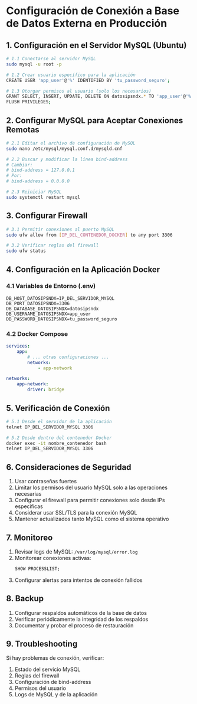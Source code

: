 # Configuración de Conexión a Base de Datos Externa en Producción

## 1. Configuración en el Servidor MySQL (Ubuntu)

```bash
# 1.1 Conectarse al servidor MySQL
sudo mysql -u root -p

# 1.2 Crear usuario específico para la aplicación
CREATE USER 'app_user'@'%' IDENTIFIED BY 'tu_password_seguro';

# 1.3 Otorgar permisos al usuario (solo los necesarios)
GRANT SELECT, INSERT, UPDATE, DELETE ON datosipsndx.* TO 'app_user'@'%';
FLUSH PRIVILEGES;
```

## 2. Configurar MySQL para Aceptar Conexiones Remotas

```bash
# 2.1 Editar el archivo de configuración de MySQL
sudo nano /etc/mysql/mysql.conf.d/mysqld.cnf

# 2.2 Buscar y modificar la línea bind-address
# Cambiar:
# bind-address = 127.0.0.1
# Por:
# bind-address = 0.0.0.0

# 2.3 Reiniciar MySQL
sudo systemctl restart mysql
```

## 3. Configurar Firewall

```bash
# 3.1 Permitir conexiones al puerto MySQL
sudo ufw allow from [IP_DEL_CONTENEDOR_DOCKER] to any port 3306

# 3.2 Verificar reglas del firewall
sudo ufw status
```

## 4. Configuración en la Aplicación Docker

### 4.1 Variables de Entorno (.env)

```env
DB_HOST_DATOSIPSNDX=IP_DEL_SERVIDOR_MYSQL
DB_PORT_DATOSIPSNDX=3306
DB_DATABASE_DATOSIPSNDX=datosipsndx
DB_USERNAME_DATOSIPSNDX=app_user
DB_PASSWORD_DATOSIPSNDX=tu_password_seguro
```

### 4.2 Docker Compose

```yaml
services:
    app:
        # ... otras configuraciones ...
        networks:
            - app-network

networks:
    app-network:
        driver: bridge
```

## 5. Verificación de Conexión

```bash
# 5.1 Desde el servidor de la aplicación
telnet IP_DEL_SERVIDOR_MYSQL 3306

# 5.2 Desde dentro del contenedor Docker
docker exec -it nombre_contenedor bash
telnet IP_DEL_SERVIDOR_MYSQL 3306
```

## 6. Consideraciones de Seguridad

1. Usar contraseñas fuertes
2. Limitar los permisos del usuario MySQL solo a las operaciones necesarias
3. Configurar el firewall para permitir conexiones solo desde IPs específicas
4. Considerar usar SSL/TLS para la conexión MySQL
5. Mantener actualizados tanto MySQL como el sistema operativo

## 7. Monitoreo

1. Revisar logs de MySQL: `/var/log/mysql/error.log`
2. Monitorear conexiones activas:
    ```sql
    SHOW PROCESSLIST;
    ```
3. Configurar alertas para intentos de conexión fallidos

## 8. Backup

1. Configurar respaldos automáticos de la base de datos
2. Verificar periódicamente la integridad de los respaldos
3. Documentar y probar el proceso de restauración

## 9. Troubleshooting

Si hay problemas de conexión, verificar:

1. Estado del servicio MySQL
2. Reglas del firewall
3. Configuración de bind-address
4. Permisos del usuario
5. Logs de MySQL y de la aplicación
